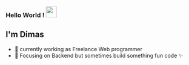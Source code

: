 ### Hello World ! <img src="https://github.com/TheDudeThatCode/TheDudeThatCode/blob/master/Assets/Hi.gif" width="29px">

## I'm Dimas


- 🔭 currently working as Freelance Web programmer
- 🎯 Focusing on Backend but sometimes build something fun code ✨

